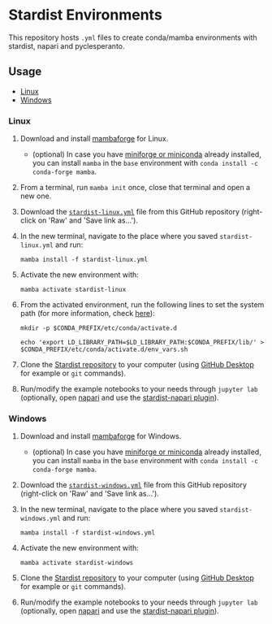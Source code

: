 # Stardist Environments

This repository hosts `.yml` files to create conda/mamba environments with stardist, napari and pyclesperanto.

## Usage

* [Linux](#linux)
* [Windows](#windows)

### Linux

1. Download and install [mambaforge](https://github.com/conda-forge/miniforge#mambaforge) for Linux.

    * (optional) In case you have [miniforge or miniconda](https://github.com/conda-forge/miniforge#miniforge3) already installed, you can install `mamba` in the `base` environment with `conda install -c conda-forge mamba`.

2. From a terminal, run `mamba init` once, close that terminal and open a new one.

3. Download the [`stardist-linux.yml`](https://github.com/BiAPoL/stardist-envs/blob/main/stardist-linux.yml) file from this GitHub repository (right-click on 'Raw' and 'Save link as...').

4. In the new terminal, navigate to the place where you saved `stardist-linux.yml` and run:

    `mamba install -f stardist-linux.yml`
    
5. Activate the new environment with:

    `mamba activate stardist-linux`
    
6. From the activated environment, run the following lines to set the system path (for more information, check [here](https://www.tensorflow.org/install/pip#linux_1)):

    `mkdir -p $CONDA_PREFIX/etc/conda/activate.d`
    
    `echo 'export LD_LIBRARY_PATH=$LD_LIBRARY_PATH:$CONDA_PREFIX/lib/' > $CONDA_PREFIX/etc/conda/activate.d/env_vars.sh`
    
7. Clone the [Stardist repository](https://github.com/stardist/stardist) to your computer (using [GitHub Desktop](https://desktop.github.com/) for example or `git` commands).

8. Run/modify the example notebooks to your needs through `jupyter lab` (optionally, open [napari](https://napari.org/stable/) and use the [stardist-napari plugin](https://www.napari-hub.org/plugins/stardist-napari)).

### Windows

1. Download and install [mambaforge](https://github.com/conda-forge/miniforge#mambaforge) for Windows.

    * (optional) In case you have [miniforge or miniconda](https://github.com/conda-forge/miniforge#miniforge3) already installed, you can install `mamba` in the `base` environment with `conda install -c conda-forge mamba`.

2. Download the [`stardist-windows.yml`](https://github.com/BiAPoL/stardist-envs/blob/main/stardist-windows.yml) file from this GitHub repository (right-click on 'Raw' and 'Save link as...').

3. In the new terminal, navigate to the place where you saved `stardist-windows.yml` and run:

    `mamba install -f stardist-windows.yml`
    
4. Activate the new environment with:

    `mamba activate stardist-windows`
    
5. Clone the [Stardist repository](https://github.com/stardist/stardist) to your computer (using [GitHub Desktop](https://desktop.github.com/) for example or `git` commands).

6. Run/modify the example notebooks to your needs through `jupyter lab` (optionally, open [napari](https://napari.org/stable/) and use the [stardist-napari plugin](https://www.napari-hub.org/plugins/stardist-napari)).
    
